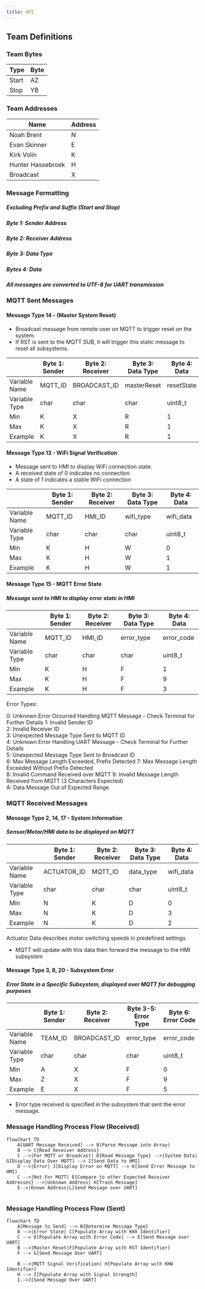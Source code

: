```yaml
---
title: API
---
```




## Team Definitions

### Team Bytes

| Type |  Byte  |
| -----------| ----------- |
| Start | AZ  |
| Stop | YB |

### Team Addresses

| Name |  Address  |
| -----------| ----------- |
| Noah Brent | N  |
|Evan Skinner| E |
|Kirk Volin| K |
|Hunter Hassebroek| H |
| Broadcast | X| 

### Message Formatting 
##### Excluding Prefix and Suffix (Start and Stop)

##### Byte 1: Sender Address
##### Byte 2: Receiver Address
##### Byte 3: Data Type
##### Bytes 4: Data
##### All messages are converted to UTF-8 for UART transmission

### MQTT Sent Messages
#### Message Type 14 - (Master System Reset)
- Broadcast message from remote user on MQTT to trigger reset on the system. 
- If RST is sent to the MQTT SUB,  it will trigger this static message to reset all subsystems.

|  |  Byte 1: Sender     |  Byte 2: Receiver | Byte 3: Data Type | Byte 4: Data  
| -----------| ----------- | --| --| -- |
|Variable Name| MQTT_ID  | BROADCAST_ID| masterReset | resetState
|Variable Type| char  | char | char| uint8_t | 
|Min| K  | X | R | 1
|Max| K  | X | R |1
|Example| K | X | R | 1


#### Message Type 13 - WiFi Signal Verification
- Message sent to HMI to display WiFi connection state.
- A received state of 0 indicates no connection
- A state of 1 indicates a stable WiFi connection


|  |  Byte 1: Sender     |  Byte 2: Receiver | Byte 3: Data Type | Byte 4: Data |
| -----------| ----------- | -- | -- | -- |
|Variable Name| MQTT_ID  | HMI_ID | wifi_type | wifi_data |
|Variable Type| char  | char | char | uint8_t |
|Min| K  | H | W | 0 |
|Max| K  | H | W | 1 |
|Example| K | H | W | 1 |


#### Message Type 15 - MQTT Error State
##### Message sent to HMI to display error state in HMI

|  |  Byte 1: Sender     |  Byte 2: Receiver | Byte 3: Data Type | Byte 4: Data |
| -----------| ----------- | -- | -- | -- |
|Variable Name| MQTT_ID  | HMI_ID | error_type | error_code |
|Variable Type| char  | char | char | uint8_t |
|Min| K  | H | F | 1 |
|Max| K  | H | F | 9 |
|Example| K | H | F | 3 |

Error Types:

0: Unknown Error Occurred Handling MQTT Message - Check Terminal for Further Details
1: Invalid Sender ID  
2: Invalid Receiver ID  
3: Unexpected Message Type Sent to MQTT ID  
4: Unknown Error Handling UART Message - Check Terminal for Further Details  
5: Unexpected Message Type Sent to Broadcast ID  
6: Max Message Length Exceeded, Prefix Detected
7: Max Message Length Exceeded Without Prefix Detected  
8: Invalid Command Received over MQTT
9: Invalid Message Length Received from MQTT (3 Characters Expected)    
A: Data Message Out of Expected Range



### MQTT Received Messages

#### Message Type 2, 14, 17 - System Information 
##### Sensor/Motor/HMI data to be displayed on MQTT


|  |  Byte 1: Sender     |  Byte 2: Receiver | Byte 3: Data Type | Byte 4: Data |
| -----------| ----------- | -- | -- | -- |
|Variable Name| ACTUATOR_ID  | MQTT_ID | data_type | wifi_data |
|Variable Type| char  | char | char | uint8_t |
|Min| N  | K | D | 0 |
|Max| N  | K | D | 3 |
|Example| N | K | D | 2 |

Actuator Data describes motor switching speeds in predefined settings
- MQTT will update with this data then forward the message to the HMI subsystem

#### Message Type 3, 8, 20 - Subsystem Error 
##### Error State in a Specific Subsystem, displayed over MQTT for debugging purposes

|  |  Byte 1: Sender     |  Byte 2: Receiver | Byte 3-5: Error Type | Byte 6: Error Code |
| -----------| ----------- | -- | -- | -- |
|Variable Name| TEAM_ID  | BROADCAST_ID | error_type | error_code |
|Variable Type| char  | char | char | uint8_t |
|Min| A  | X | F | 0 |
|Max| Z  | X | F | 9 |
|Example| E | X | F | 5 |

- Error type received is specified in the subsystem that sent the error message.  


### Message Handling Process Flow (Received)

<script type="module">
  import mermaid from 'https://cdn.jsdelivr.net/npm/mermaid@11/dist/mermaid.esm.min.mjs';
  mermaid.initialize({ startOnLoad: true });
</script>

```mermaid
flowchart TD
    A[UART Message Received] --> B(Parse Message into Array)
    B --> C{Read Receiver Address}
    C -->|For MQTT or Broadcast| D{Read Message Type} -->|System Data| G[Display Data Over MQTT] --> I[Send Data to HMI]
    D -->|Error| J[Display Error on MQTT] --> K[Send Error Message to HMI]
    C -->|Not For MQTT| E{Compare to other Expected Receiver Addresses} -->|Unknown Address| H[Trash Message]
    E-->|Known Address|L[Send Message over UART]
  
```

### Message Handling Process Flow (Sent)

```mermaid
flowchart TD
    A[Message to Send] --> B{Determine Message Type}
    B -->|Error State| C[Populate Array with KHX Identifier]
    C --> D[Populate Array with Error Code] --> E[Send Message over UART]
    B -->|Master Reset|F[Populate Array with RST Identifier]
    F --> G[Send Message Over UART]

    B -->|MQTT Signal Verification| H[Populate Array with KHW Identifier]
    H --> I[Populate Array with Signal Strength]
    I-->J[Send Message Over UART]

  
  
```
